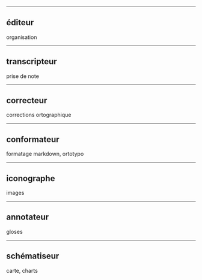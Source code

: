 
---------------
éditeur
---------------
organisation

---------------
transcripteur
---------------
prise de note

---------------
correcteur
---------------
corrections ortographique

---------------
conformateur
---------------
formatage markdown, ortotypo

---------------
iconographe
---------------
images

---------------
annotateur
---------------
gloses

---------------
schématiseur
---------------
carte, charts


